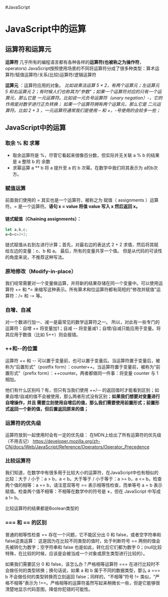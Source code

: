 #JavaScript 

# JavaScript中的运算
## 运算符和运算元

**运算符**
几乎所有的编程语言都有各种各样的**运算符(也被称之为操作符**，operators)
JavaScript按照使用场景的不同将运算符分成了很多种类型：算术运算符/赋值运算符/关系(比较)运算符/逻辑运算符

**运算元** ：运算符应用的对象。
*比如说乘法运算 5 * 2，有两个运算元；左运算元 5 和右运算元 2；有时候人们也称其为“参数”；如果一个运算符对应的只有一个运算元，那么它是 一元运算符。比如说一元负号运算符（unary negation）-，它的作用是对数字进行正负转换；  如果一个运算符拥有两个运算元，那么它是 二元运算符。比如 2 + 3 ，一元运算符通常我们是使用 – 和 +，-号使用的会较多一些；*

## JavaScript中的运算

### 取余 % 和 求幂

- 取余运算符是 %，尽管它看起来很像百分数，但实际并无关联 a % b 的结果是 a 整除 b 的 余数
- 求幂运算 a ** b 将 a 提升至 a 的 b 次幂。在数学中我们将其表示为 a的b次方。

### 赋值运算

前面我们使用的 = 其实也是一个运算符，被称之为 赋值（ assignments ）运算符。= 是一个运算符。**语句 x = value 将值 value 写入 x 然后返回 x。**

#### 链式赋值（Chaining assignments）：
```js
let a,b,c;
a=b=c=2+2;
```
链式赋值从右到左进行计算；首先，对最右边的表达式 2 + 2 求值，然后将其赋给左边的变量：c、b 和 a。  最后，所有的变量共享一个值。  但是从代码的可读性的角度来说，不推荐这种写法。

### 原地修改（Modify-in-place）

我们经常需要对一个变量做运算，并将新的结果存储在同一个变量中。可以使用运算符 \+= 和 \*= 来缩写这种表示。所有算术和位运算符都有简短的"修改并赋值”运算符：\/= 和 \-= 等。

### 自增、自减

对一个数进行加一、减一是最常见的数学运算符之一。 所以，对此有一些专门的运算符：自增 ++ 将变量加1；自减 -- 将变量减1；自增/自减只能应用于变量。将其应用于数值（比如 5++）则会报错。

### \+\+和\-\-的位置

运算符 \+\+ 和 \-\- 可以置于变量前，也可以置于变量后。当运算符置于变量后，被称为“后置形式”（postfix form）：counter++。当运算符置于变量前，被称为“前置形式”（prefix form）：++counter。两者都做同一件事：将变量 counter 与 1 相加。

他们有什么区别吗？有，但只有当我们使用 ++/-- 的返回值时才能看到区别；如果自增/自减的值不会被使用，那么两者形式没有区别；**如果我们想要对变量进行自增操作，并且 需要立刻使用自增后的值，那么我们需要使用前置形式；前置形式返回一个新的值，但后置返回原来的值；**

### 运算符的优先级

运算符放到一起使用时会有一定的优先级：  在MDN上给出了所有运算符的优先级（不用去记）
https://developer.mozilla.org/zh-CN/docs/Web/JavaScript/Reference/Operators/Operator_Precedence

### 比较运算符

我们知道，在数学中有很多用于比较大小的运算符，在JavaScript中也有相似的比较：大于 / 小于：a > b，a < b。大于等于 / 小于等于：a >= b，a <= b。检查两个值的相等：a == b，请注意双等号 == 表示相等性检查，而单等号 a = b 表示赋值。检查两个值不相等：不相等在数学中的符号是 ≠，但在 JavaScript 中写成 a != b。

比较运算符的结果都是Boolean类型的

### === 和 == 的区别

普通的相等性检查 == 存在一个问题，它不能区分出 0 和 false，或者空字符串和 false这类运算： 这是因为在比较不同类型的值时，处于判断符号 == 两侧的值会先被转化为数字；空字符串和 false 也是如此，转化后它们都为数字 0；(null比较特殊，在比较的时候，应该是会被当成一个对象或原生类型进行比较的）。

如果我们需要区分 0 和 false，该怎么办？严格相等运算符 === 在进行比较时不会做任何的类型转换；换句话说，如果 a 和 b 属于不同的数据类型，那么 a === b 不会做任何的类型转换而立刻返回 false；同样的，“不相等”符号 != 类似，“严格不相等”表示为 \!\=\=。严格相等的运算符虽然写起来稍微长一些，但是它能够很清楚地显示代码意图，降低你犯错的可能性。